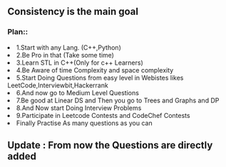<h2>Consistency is the main goal</h2>

<h3>Plan::</h3>
<li>1.Start with any Lang. (C++,Python)</li>
<li>2.Be Pro in that (Take some time)</li>
<li>3.Learn STL in C++(Only for c++ Learners)</li>
<li>4.Be Aware of time Complexity and space complexity</li>
<li>5.Start Doing Questions from easy level in Webistes likes LeetCode,Interviewbit,Hackerrank</li>
<li>6.And now go to Medium Level Questions </li>
<li>7.Be good at Linear DS and Then you go to Trees and Graphs and DP</li>
<li>8.And Now start Doing Interview Problems</li>
<li>9.Participate in Leetcode Contests and CodeChef Contests </li>
<li>Finally Practise As many questions as you can</li>

<h2>Update : From now the Questions are directly added </h2>

